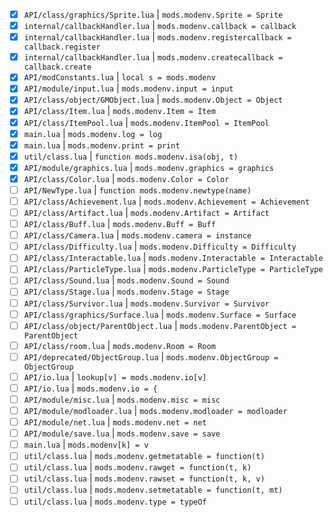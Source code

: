 - [x] `API/class/graphics/Sprite.lua`     | `mods.modenv.Sprite = Sprite`
- [x] `internal/callbackHandler.lua`      | `mods.modenv.callback = callback`
- [x] `internal/callbackHandler.lua`      | `mods.modenv.registercallback = callback.register`
- [x] `internal/callbackHandler.lua`      | `mods.modenv.createcallback = callback.create`
- [x] `API/modConstants.lua`              | `local s = mods.modenv`
- [x] `API/module/input.lua`              | `mods.modenv.input = input`
- [x] `API/class/object/GMObject.lua`     | `mods.modenv.Object = Object`
- [x] `API/class/Item.lua`                | `mods.modenv.Item = Item`
- [x] `API/class/ItemPool.lua`            | `mods.modenv.ItemPool = ItemPool`
- [x] `main.lua`                          | `mods.modenv.log = log`
- [x] `main.lua`                          | `mods.modenv.print = print`
- [x] `util/class.lua`                    | `function mods.modenv.isa(obj, t)`
- [x] `API/module/graphics.lua`           | `mods.modenv.graphics = graphics`
- [x] `API/class/Color.lua`               | `mods.modenv.Color = Color`
- [ ] `API/NewType.lua`                   | `function mods.modenv.newtype(name)`
- [ ] `API/class/Achievement.lua`         | `mods.modenv.Achievement = Achievement`
- [ ] `API/class/Artifact.lua`            | `mods.modenv.Artifact = Artifact`
- [ ] `API/class/Buff.lua`                | `mods.modenv.Buff = Buff`
- [ ] `API/class/Camera.lua`              | `mods.modenv.camera = instance`
- [ ] `API/class/Difficulty.lua`          | `mods.modenv.Difficulty = Difficulty`
- [ ] `API/class/Interactable.lua`        | `mods.modenv.Interactable = Interactable`
- [ ] `API/class/ParticleType.lua`        | `mods.modenv.ParticleType = ParticleType`
- [ ] `API/class/Sound.lua`               | `mods.modenv.Sound = Sound`
- [ ] `API/class/Stage.lua`               | `mods.modenv.Stage = Stage`
- [ ] `API/class/Survivor.lua`            | `mods.modenv.Survivor = Survivor`
- [ ] `API/class/graphics/Surface.lua`    | `mods.modenv.Surface = Surface`
- [ ] `API/class/object/ParentObject.lua` | `mods.modenv.ParentObject = ParentObject`
- [ ] `API/class/room.lua`                | `mods.modenv.Room = Room`
- [ ] `API/deprecated/ObjectGroup.lua`    | `mods.modenv.ObjectGroup = ObjectGroup`
- [ ] `API/io.lua`                        | `lookup[v] = mods.modenv.io[v]`
- [ ] `API/io.lua`                        | `mods.modenv.io = {`
- [ ] `API/module/misc.lua`               | `mods.modenv.misc = misc`
- [ ] `API/module/modloader.lua`          | `mods.modenv.modloader = modloader`
- [ ] `API/module/net.lua`                | `mods.modenv.net = net`
- [ ] `API/module/save.lua`               | `mods.modenv.save = save`
- [ ] `main.lua`                          | `mods.modenv[k] = v`
- [ ] `util/class.lua`                    | `mods.modenv.getmetatable = function(t)`
- [ ] `util/class.lua`                    | `mods.modenv.rawget = function(t, k)`
- [ ] `util/class.lua`                    | `mods.modenv.rawset = function(t, k, v)`
- [ ] `util/class.lua`                    | `mods.modenv.setmetatable = function(t, mt)`
- [ ] `util/class.lua`                    | `mods.modenv.type = typeOf`
